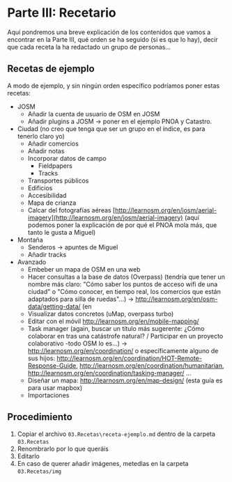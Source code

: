 # Parte III: Recetario

Aquí pondremos una breve explicación de los contenidos que vamos a encontrar en la Parte III, qué orden se ha seguido \(si es que lo hay\), decir que cada receta la ha redactado un grupo de personas...

## Recetas de ejemplo

A modo de ejemplo, y sin ningún orden específico podríamos poner estas recetas:

* JOSM
  * Añadir la cuenta de usuario de OSM en JOSM
  * Añadir plugins a JOSM -&gt; poner en el ejemplo PNOA y Catastro.
* Ciudad \(no creo que tenga que ser un grupo en el índice, es para tenerlo claro yo\)
  * Añadir comercios
  * Añadir notas
  * Incorporar datos de campo
    * Fieldpapers
    * Tracks
  * Transportes públicos
  * Edificios
  * Accesibilidad
  * Mapa de crianza
  * Calcar del fotografías aéreas [http://learnosm.org/en/josm/aerial-imagery](http://learnosm.org/en/josm/aerial-imagery) \(aquí podemos poner la explicación de por qué el PNOA mola más, que tanto le gusta a Miguel\)
* Montaña
  * Senderos -&gt; apuntes de Miguel
  * Añadir tracks
* Avanzado
  * Embeber un mapa de OSM en una web
  * Hacer consultas a la base de datos \(Overpass\) \(tendría que tener un nombre más claro: "Cómo saber los puntos de acceso wifi de una ciudad" o "Cómo conocer, en tiempo real, los comercios que están adaptados para silla de ruedas"...\) -&gt; [http:\/\/learnosm.org\/en\/osm-data\/getting-data\/](http://learnosm.org/en/osm-data/getting-data/) \(en
  * Visualizar datos concretos \(uMap, overpass turbo\)
  * Editar con el móvil [http:\/\/learnosm.org\/en\/mobile-mapping\/](http://learnosm.org/en/mobile-mapping/)
  * Task manager \(again, buscar un título más sugerente: ¿Cómo colaborar en tras una catástrofe natural? \/ Participar en un proyecto colaborativo -todo OSM lo es...\) -&gt; [http:\/\/learnosm.org\/en\/coordination\/](http://learnosm.org/en/coordination/) o específicamente alguno de sus hijos: [http:\/\/learnosm.org\/en\/coordination\/HOT-Remote-Response-Guide](http://learnosm.org/en/coordination/HOT-Remote-Response-Guide), [http:\/\/learnosm.org\/en\/coordination\/humanitarian](http://learnosm.org/en/coordination/humanitarian), [http:\/\/learnosm.org\/en\/coordination\/tasking-manager\/](http://learnosm.org/en/coordination/tasking-manager/) ...
  * Diseñar un mapa: [http:\/\/learnosm.org\/en\/map-design\/](http://learnosm.org/en/map-design/) \(esta guía es para usar mapbox\)
  * Importaciones

## Procedimiento

1. Copiar el archivo `03.Recetas\receta-ejemplo.md` dentro de la carpeta `03.Recetas`
2. Renombrarlo por lo que queráis
3. Editarlo
4. En caso de querer añadir imágenes, metedlas en la carpeta `03.Recetas/img`




